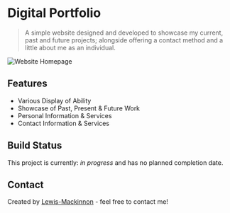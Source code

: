 # Digital Portfolio
> A simple website designed and developed to showcase my current, past and future projects; alongside offering a contact method and a little about me as an individual.

![Website Homepage]()

## Features
* Various Display of Ability
* Showcase of Past, Present & Future Work
* Personal Information & Services
* Contact Information & Services

## Build Status
This project is currently: _in progress_ and has no planned completion date.

## Contact
Created by [Lewis-Mackinnon](https://lewismackinnon.co.uk) - feel free to contact me!
